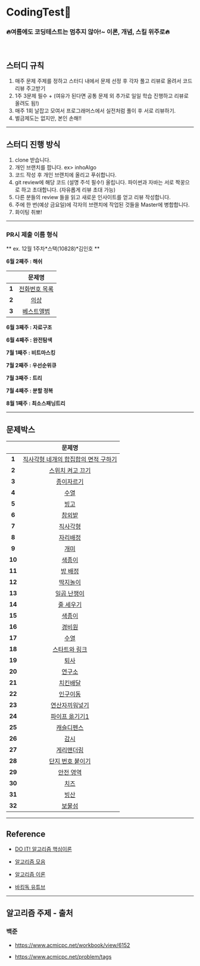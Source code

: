# CodingTest🚀

<h3>🔥여름에도 코딩테스트는 멈추지 않아!~ 이론, 개념, 스킬 위주로🔥</h3>
<br>

## 스터디 규칙

1. 매주 문제 주제를 정하고 스터디 내에서 문제 선정 후 각자 풀고 리뷰로 올려서 코드리뷰 주고받기
2. 1주 3문제 필수 + (여유가 된다면 공통 문제 외 추가로 일일 학습 진행하고 리뷰로 올려도 됨!)
3. 매주 1회 날잡고 모여서 프로그래머스에서 실전처럼 풀이 후 서로 리뷰하기.
4. 벌금제도는 없지만, 본인 손해!!

---

## 스터디 진행 방식

1. clone 받습니다.
2. 개인 브랜치를 팝니다. ex> inhoAlgo
3. 코드 작성 후 개인 브랜치에 올리고 푸쉬합니다.
4. git review에 해당 코드 (설명 주석 필수!) 올립니다.
   파이썬과 자바는 서로 짝꿍으로 하고 초대합니다. (자유롭게 리뷰 초대 가능)
5. 다른 분들의 review 들을 읽고 새로운 인사이트를 얻고 리뷰 작성합니다.
6. 주에 한 번(예상 금요일)에 각자의 브랜치에 작업된 것들을 Master에 병합합니다.
7. 화이팅 취뽀!

---

### PR시 제출 이름 형식

** ex. 12월 1주차*스택(10828)*김인호 **

**6월 2째주 : 해쉬**

|       | **문제명**                                                                    |
|:-----:|:--------------------------------------------------------------------------:|
| **1** | [전화번호 목록](https://school.programmers.co.kr/learn/courses/30/lessons/42577) |
| **2** | [의상](https://school.programmers.co.kr/learn/courses/30/lessons/42578)      |
| **3** | [베스트앨범](https://school.programmers.co.kr/learn/courses/30/lessons/42579)   |

**6월 3째주 : 자료구조**

**6월 4째주 : 완전탐색**

**7월 1째주 : 비트마스킹**

**7월 2째주 : 우선순위큐**

**7월 3째주 : 트리**

**7월 4째주 : 분할 정복**

**8월 1째주 : 최소스패닝트리**

---

## 문제박스

|        | **문제명**                                                      |
|:------:|:------------------------------------------------------------:|
| **1**  | [직사각형 네개의 합집합의 면적 구하기](https://www.acmicpc.net/problem/2669) |
| **2**  | [스위치 켜고 끄기](https://www.acmicpc.net/problem/1244)            |
| **3**  | [종이자르기](https://www.acmicpc.net/problem/2628)                |
| **4**  | [수열](https://www.acmicpc.net/problem/2559)                   |
| **5**  | [빙고](https://www.acmicpc.net/problem/2578)                   |
| **6**  | [참외밭](https://www.acmicpc.net/problem/2477)                  |
| **7**  | [직사각형](https://www.acmicpc.net/problem/2527)                 |
| **8**  | [자리배정](https://www.acmicpc.net/problem/10157)                |
| **9**  | [개미](https://www.acmicpc.net/problem/10158)                  |
| **10** | [색종이](https://www.acmicpc.net/problem/10163)                 |
| **11** | [방 배정](https://www.acmicpc.net/problem/13300)                |
| **12** | [딱지놀이](https://www.acmicpc.net/problem/14696)                |
| **13** | [일곱 난쟁이](https://www.acmicpc.net/problem/2309)               |
| **14** | [줄 세우기](https://www.acmicpc.net/problem/2605)                |
| **15** | [색종이](https://www.acmicpc.net/problem/2563)                  |
| **16** | [경비원](https://www.acmicpc.net/problem/2564)                  |
| **17** | [수열](https://www.acmicpc.net/problem/2491)                   |
| **18** | [스타트와 링크](https://www.acmicpc.net/problem/14889)             |
| **19** | [퇴사](https://www.acmicpc.net/problem/14501)                  |
| **20** | [연구소](https://www.acmicpc.net/problem/14502)                 |
| **21** | [치킨배달](https://www.acmicpc.net/problem/15686)                |
| **22** | [인구이동](https://www.acmicpc.net/problem/16234)                |
| **23** | [연산자끼워넣기](https://www.acmicpc.net/problem/14888)             |
| **24** | [파이프 옮기기1](https://www.acmicpc.net/problem/17070)            |
| **25** | [캐슬디펜스](https://www.acmicpc.net/problem/17135)               |
| **26** | [감시](https://www.acmicpc.net/problem/15683)                  |
| **27** | [게리맨더링](https://www.acmicpc.net/problem/17471)               |
| **28** | [단지 번호 붙이기](https://www.acmicpc.net/problem/2667)            |
| **29** | [안전 영역](https://www.acmicpc.net/problem/2468)                |
| **30** | [치즈](https://www.acmicpc.net/problem/2636)                   |
| **31** | [빙산](https://www.acmicpc.net/problem/2573)                   |
| **32** | [보물섬](https://www.acmicpc.net/problem/2589)                  |

---

## Reference

- [DO IT! 알고리즘 핵심이론](https://www.youtube.com/playlist?list=PLFgS-xIWwNVX-zm4m6suWC9d7Ua9z7fuT)

- [알고리즘 모음](https://github.com/tony9402/baekjoon)

- [알고리즘 이론](https://github.com/tony9402/baekjoon/blob/main/link_for_study.md)

- [바킹독 유튜브](https://www.youtube.com/watch?v=LcOIobH7ues&list=PLtqbFd2VIQv4O6D6l9HcD732hdrnYb6CY)

---

## 알고리즘 주제 - 출처

### 백준

- https://www.acmicpc.net/workbook/view/6152

- https://www.acmicpc.net/problem/tags
